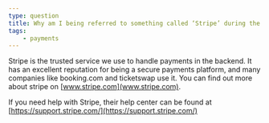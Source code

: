 ```yaml
---
type: question
title: Why am I being referred to something called ‘Stripe’ during the setup of my profile?
tags:
    - payments
---
```


Stripe is the trusted service we use to handle payments in the backend. It has an excellent reputation for being a secure payments platform, and many companies like booking.com and ticketswap use it. You can find out more about stripe on [www.stripe.com](www.stripe.com). 

If you need help with Stripe, their help center can be found at [https://support.stripe.com/](https://support.stripe.com/) 

